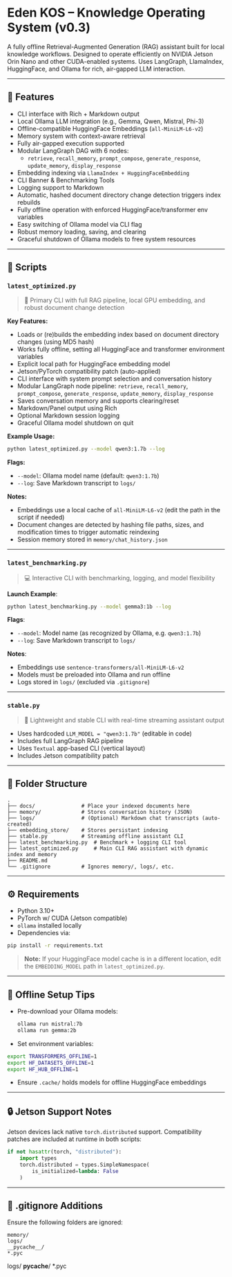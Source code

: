 # Eden KOS – Knowledge Operating System (v0.3)

A fully offline Retrieval-Augmented Generation (RAG) assistant built for local knowledge workflows. Designed to operate efficiently on NVIDIA Jetson Orin Nano and other CUDA-enabled systems. Uses LangGraph, LlamaIndex, HuggingFace, and Ollama for rich, air-gapped LLM interaction.

---

## 🧠 Features

- CLI interface with Rich + Markdown output
- Local Ollama LLM integration (e.g., Gemma, Qwen, Mistral, Phi-3)
- Offline-compatible HuggingFace Embeddings (`all-MiniLM-L6-v2`)
- Memory system with context-aware retrieval
- Fully air-gapped execution supported
- Modular LangGraph DAG with 6 nodes:
  - `retrieve`, `recall_memory`, `prompt_compose`, `generate_response`, `update_memory`, `display_response`
- Embedding indexing via `LlamaIndex + HuggingFaceEmbedding`
- CLI Banner & Benchmarking Tools
- Logging support to Markdown
- Automatic, hashed document directory change detection triggers index rebuilds
- Fully offline operation with enforced HuggingFace/transformer env variables
- Easy switching of Ollama model via CLI flag
- Robust memory loading, saving, and clearing
- Graceful shutdown of Ollama models to free system resources

---

## 🧪 Scripts

### `latest_optimized.py`
> 🌱 Primary CLI with full RAG pipeline, local GPU embedding, and robust document change detection

**Key Features:**
- Loads or (re)builds the embedding index based on document directory changes (using MD5 hash)
- Works fully offline, setting all HuggingFace and transformer environment variables
- Explicit local path for HuggingFace embedding model
- Jetson/PyTorch compatibility patch (auto-applied)
- CLI interface with system prompt selection and conversation history
- Modular LangGraph node pipeline: `retrieve`, `recall_memory`, `prompt_compose`, `generate_response`, `update_memory`, `display_response`
- Saves conversation memory and supports clearing/reset
- Markdown/Panel output using Rich
- Optional Markdown session logging
- Graceful Ollama model shutdown on quit

**Example Usage:**
```bash
python latest_optimized.py --model qwen3:1.7b --log
```

**Flags:**
- `--model`: Ollama model name (default: `qwen3:1.7b`)
- `--log`: Save Markdown transcript to `logs/`

**Notes:**
- Embeddings use a local cache of `all-MiniLM-L6-v2` (edit the path in the script if needed)
- Document changes are detected by hashing file paths, sizes, and modification times to trigger automatic reindexing
- Session memory stored in `memory/chat_history.json`

---

### `latest_benchmarking.py`
> 💻 Interactive CLI with benchmarking, logging, and model flexibility

**Launch Example**:
```bash
python latest_benchmarking.py --model gemma3:1b --log
```

**Flags**:
* `--model`: Model name (as recognized by Ollama, e.g. `qwen3:1.7b`)
* `--log`: Save Markdown transcript to `logs/`

**Notes**:
* Embeddings use `sentence-transformers/all-MiniLM-L6-v2`
* Models must be preloaded into Ollama and run offline
* Logs stored in `logs/` (excluded via `.gitignore`)

---

### `stable.py`

> 🧪 Lightweight and stable CLI with real-time streaming assistant output

* Uses hardcoded `LLM_MODEL = "qwen3:1.7b"` (editable in code)
* Includes full LangGraph RAG pipeline
* Uses `Textual` app-based CLI (vertical layout)
* Includes Jetson compatibility patch

---

## 📁 Folder Structure

```text
.
├── docs/               # Place your indexed documents here
├── memory/             # Stores conversation history (JSON)
├── logs/               # (Optional) Markdown chat transcripts (auto-created)
├── embedding_store/    # Stores persistant indexing
├── stable.py           # Streaming offline assistant CLI
├── latest_benchmarking.py  # Benchmark + logging CLI tool
├── latest_optimized.py     # Main CLI RAG assistant with dynamic index and memory
├── README.md
└── .gitignore          # Ignores memory/, logs/, etc.
```

---

## ⚙️ Requirements

* Python 3.10+
* PyTorch w/ CUDA (Jetson compatible)
* `ollama` installed locally
* Dependencies via:

```bash
pip install -r requirements.txt
```

> **Note:** If your HuggingFace model cache is in a different location, edit the `EMBEDDING_MODEL` path in `latest_optimized.py`.

---

## 🚀 Offline Setup Tips

* Pre-download your Ollama models:

  ```bash
  ollama run mistral:7b
  ollama run gemma:2b
  ```

* Set environment variables:

```bash
export TRANSFORMERS_OFFLINE=1
export HF_DATASETS_OFFLINE=1
export HF_HUB_OFFLINE=1
```

* Ensure `.cache/` holds models for offline HuggingFace embeddings

---

## 🔒 Jetson Support Notes

Jetson devices lack native `torch.distributed` support. Compatibility patches are included at runtime in both scripts:

```python
if not hasattr(torch, "distributed"):
    import types
    torch.distributed = types.SimpleNamespace(
        is_initialized=lambda: False
    )
```

---

## 🧼 .gitignore Additions

Ensure the following folders are ignored:

```gitignore
memory/
logs/
__pycache__/
*.pyc
```
logs/
__pycache__/
*.pyc
```
